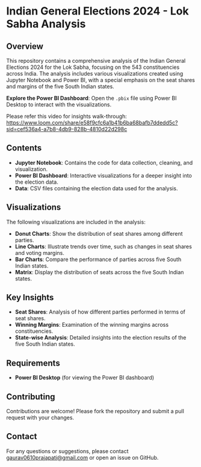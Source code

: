 # Indian General Elections 2024 - Lok Sabha Analysis

## Overview
This repository contains a comprehensive analysis of the Indian General Elections 2024 for the Lok Sabha, focusing on the 543 constituencies across India. The analysis includes various visualizations created using Jupyter Notebook and Power BI, with a special emphasis on the seat shares and margins of the five South Indian states.

**Explore the Power BI Dashboard**: Open the `.pbix` file using Power BI Desktop to interact with the visualizations.

Please refer this video for insights walk-through: https://www.loom.com/share/e58f9cfc6a1b41b6ba68bafb7ddedd5c?sid=cef536a4-a7b8-4db9-828b-4810d22d298c

## Contents
- **Jupyter Notebook**: Contains the code for data collection, cleaning, and visualization.
- **Power BI Dashboard**: Interactive visualizations for a deeper insight into the election data.
- **Data**: CSV files containing the election data used for the analysis.

## Visualizations
The following visualizations are included in the analysis:
- **Donut Charts**: Show the distribution of seat shares among different parties.
- **Line Charts**: Illustrate trends over time, such as changes in seat shares and voting margins.
- **Bar Charts**: Compare the performance of parties across five South Indian states.
- **Matrix**: Display the distribution of seats across the five South Indian states.

## Key Insights
- **Seat Shares**: Analysis of how different parties performed in terms of seat shares.
- **Winning Margins**: Examination of the winning margins across constituencies.
- **State-wise Analysis**: Detailed insights into the election results of the five South Indian states.

## Requirements
- **Power BI Desktop** (for viewing the Power BI dashboard)

## Contributing
Contributions are welcome! Please fork the repository and submit a pull request with your changes.

## Contact
For any questions or suggestions, please contact gaurav0610prajapati@gmail.com or open an issue on GitHub.
